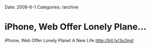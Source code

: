 Date: 2009-6-1
Categories: /archive

# iPhone, Web Offer Lonely Plane...

iPhone, Web Offer Lonely Planet A New Life <a href="http://bit.ly/3u3md" rel="nofollow">http://bit.ly/3u3md</a>
